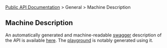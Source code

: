 [Public API Documentation](/v2) &gt; General &gt; Machine Description

## Machine Description

An automatically generated and machine-readable [swagger](https://github.com/wordnik/swagger-spec) description of the API is available [here](#{ArtsyApi::V2.docs_url}). The [playground](/v2/playground) is notably generated using it.
